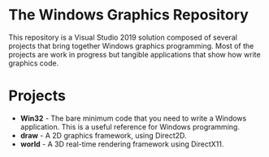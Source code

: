 # The Windows Graphics Repository

This repository is a Visual Studio 2019 solution composed of several projects that bring together Windows graphics programming. Most of the projects are work in progress but tangible applications that show how write graphics code.

# Projects

* __Win32__ - The bare minimum code that you need to write a Windows application. This is a useful reference for Windows programming.
* __draw__ - A 2D graphics framework, using Direct2D.
* __world__ - A 3D real-time rendering framework using DirectX11.